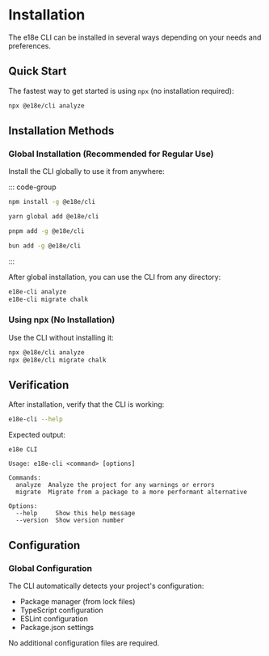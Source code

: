 # Installation

The e18e CLI can be installed in several ways depending on your needs and preferences.

## Quick Start

The fastest way to get started is using `npx` (no installation required):

```sh
npx @e18e/cli analyze
```

## Installation Methods

### Global Installation (Recommended for Regular Use)

Install the CLI globally to use it from anywhere:

::: code-group

```sh [npm]
npm install -g @e18e/cli
```

```sh [yarn]
yarn global add @e18e/cli
```

```sh [pnpm]
pnpm add -g @e18e/cli
```

```sh [bun]
bun add -g @e18e/cli
```

:::

After global installation, you can use the CLI from any directory:

```sh
e18e-cli analyze
e18e-cli migrate chalk
```

### Using npx (No Installation)

Use the CLI without installing it:

```sh
npx @e18e/cli analyze
npx @e18e/cli migrate chalk
```

## Verification

After installation, verify that the CLI is working:

```sh
e18e-cli --help
```

Expected output:

```
e18e CLI

Usage: e18e-cli <command> [options]

Commands:
  analyze  Analyze the project for any warnings or errors
  migrate  Migrate from a package to a more performant alternative

Options:
  --help     Show this help message
  --version  Show version number
```

## Configuration

### Global Configuration

The CLI automatically detects your project's configuration:
- Package manager (from lock files)
- TypeScript configuration
- ESLint configuration
- Package.json settings

No additional configuration files are required.
